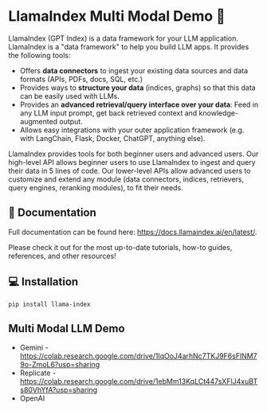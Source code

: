 #  LlamaIndex Multi Modal Demo 🦙

LlamaIndex (GPT Index) is a data framework for your LLM application. LlamaIndex is a "data framework" to help you build LLM apps. It provides the following tools:

- Offers **data connectors** to ingest your existing data sources and data formats (APIs, PDFs, docs, SQL, etc.)
- Provides ways to **structure your data** (indices, graphs) so that this data can be easily used with LLMs.
- Provides an **advanced retrieval/query interface over your data**: Feed in any LLM input prompt, get back retrieved context and knowledge-augmented output.
- Allows easy integrations with your outer application framework (e.g. with LangChain, Flask, Docker, ChatGPT, anything else).

LlamaIndex provides tools for both beginner users and advanced users. Our high-level API allows beginner users to use LlamaIndex to ingest and query their data in
5 lines of code. Our lower-level APIs allow advanced users to customize and extend any module (data connectors, indices, retrievers, query engines, reranking modules),
to fit their needs.

## 📄 Documentation

Full documentation can be found here: https://docs.llamaindex.ai/en/latest/.

Please check it out for the most up-to-date tutorials, how-to guides, references, and other resources!

## 💻 Installation

```
pip install llama-index
```

## Multi Modal LLM Demo

- Gemini - https://colab.research.google.com/drive/1lqOoJ4arhNc7TKJ9F6sFlNM79o-ZmoL6?usp=sharing
- Replicate - https://colab.research.google.com/drive/1ebMm13KqLCt447sXFlJ4xuBTs80VhYfA?usp=sharing
- OpenAI